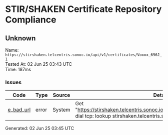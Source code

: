 # STIR/SHAKEN Certificate Repository Compliance

## Unknown

Name: `https://stirshaken.telcentris.sonoc.io/api/v1/certificates/Voxox_696J_1`\
Tested At: 02 Jun 25 03:43 UTC\
Time: 187ms

### Issues

| Code | Type | Source | Details |
|------|------|--------|---------|
| [e_bad_url](../../ISSUES/e_bad_url/README.md) | error | System | Get "https://stirshaken.telcentris.sonoc.io/api/v1/certificates/Voxox_696J_1": dial tcp: lookup stirshaken.telcentris.sonoc.io: no such host |

Generated: 02 Jun 25 03:45 UTC